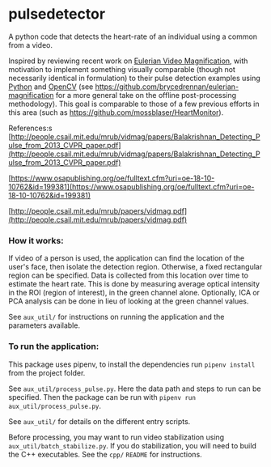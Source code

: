 # pulsedetector

A python code that detects the heart-rate of an individual using a common from a video.

Inspired by reviewing recent work on [Eulerian Video Magnification](http://people.csail.mit.edu/mrub/vidmag/),
with motivation to implement something visually comparable (though not necessarily identical in formulation) to their
pulse detection examples using [Python](http://python.org/) and [OpenCV](http://opencv.org/) (see https://github.com/brycedrennan/eulerian-magnification for a more general take on the offline post-processing methodology).
This goal is comparable to those of a few previous efforts in this area
(such as https://github.com/mossblaser/HeartMonitor).

References:s
[http://people.csail.mit.edu/mrub/vidmag/papers/Balakrishnan_Detecting_Pulse_from_2013_CVPR_paper.pdf](http://people.csail.mit.edu/mrub/vidmag/papers/Balakrishnan_Detecting_Pulse_from_2013_CVPR_paper.pdf)

[https://www.osapublishing.org/oe/fulltext.cfm?uri=oe-18-10-10762&id=199381](https://www.osapublishing.org/oe/fulltext.cfm?uri=oe-18-10-10762&id=199381)

[http://people.csail.mit.edu/mrub/papers/vidmag.pdf](http://people.csail.mit.edu/mrub/papers/vidmag.pdf)

### How it works:

If video of a person is used, the application can find the location of the user's face, then isolate the detection region. Otherwise, a fixed rectangular region can be specified. Data is collected from this location over time to estimate the heart rate. This is done by measuring average optical intensity in the ROI (region of interest), in the green channel alone. Optionally, ICA or PCA analysis can be done in lieu of looking at the green channel values.

See `aux_util/` for instructions on running the application and the parameters available.


### To run the application:

This package uses pipenv, to install the dependencies run `pipenv install` from the project folder.

See `aux_util/process_pulse.py`. Here the data path and steps to run can be specified. Then
the package can be run with `pipenv run aux_util/process_pulse.py`.

See `aux_util/` for details on the different entry scripts.

Before processing, you may want to run video stabilization using `aux_util/batch_stabilize.py`.
If you do stabilization, you will need to build the C++ executables.  See the `cpp/` `README` for instructions.
